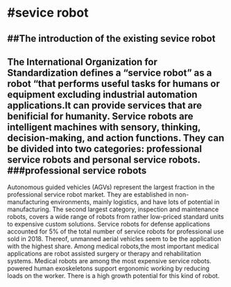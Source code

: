#sevice robot<br>
================
##The introduction of the existing sevice robot<br>
---------------------------------------------------
  The International Organization for Standardization defines a “service robot” as a robot “that performs useful tasks for humans or equipment excluding industrial automation applications.It can provide services that are benificial for humanity. Service robots are intelligent machines with sensory, thinking, decision-making, and action functions. They can be divided into two categories: professional service robots and personal service robots.<br>
###professional service robots<br>
----------------------------------
  Autonomous guided vehicles (AGVs) represent the largest fraction in the professional service robot market. They are established in non-manufacturing environments, mainly logistics, and have lots of potential in manufacturing. The second largest category, inspection and maintenance robots, covers a wide range of robots from rather low-priced standard units to expensive custom solutions. Service robots for defense applications accounted for 5% of the total number of service robots for professional use sold in 2018. Thereof, unmanned aerial vehicles seem to be the application with the highest share. Among medical robots,the most important medical applications are robot assisted surgery or therapy and rehabilitation systems. Medical robots are among the most expensive service robots. powered human exoskeletons support ergonomic working by reducing loads on the worker. There is a high growth potential for this kind of robot.<br>
